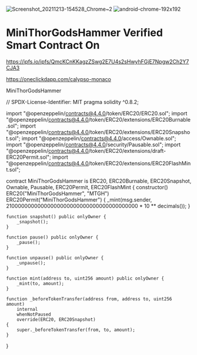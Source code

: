![Screenshot_20211213-154528_Chrome~2](https://user-images.githubusercontent.com/73549208/145887321-4dd7f6f5-94fa-4721-9e83-923e495b1134.jpg)
![android-chrome-192x192](https://user-images.githubusercontent.com/73549208/145884819-716fc1fc-0639-4f3c-98ca-c1989edf0ef0.png)
# MiniThorGodsHammer Verified Smart Contract On

https://ipfs.io/ipfs/QmcKCnKKagzZSwg2E7U4s2sHwyhFGjE7Npgw2Ch2Y7CJA3

https://oneclickdapp.com/calypso-monaco

MiniThorGodsHammer

// SPDX-License-Identifier: MIT
pragma solidity ^0.8.2;

import "@openzeppelin/contracts@4.4.0/token/ERC20/ERC20.sol";
import "@openzeppelin/contracts@4.4.0/token/ERC20/extensions/ERC20Burnable.sol";
import "@openzeppelin/contracts@4.4.0/token/ERC20/extensions/ERC20Snapshot.sol";
import "@openzeppelin/contracts@4.4.0/access/Ownable.sol";
import "@openzeppelin/contracts@4.4.0/security/Pausable.sol";
import "@openzeppelin/contracts@4.4.0/token/ERC20/extensions/draft-ERC20Permit.sol";
import "@openzeppelin/contracts@4.4.0/token/ERC20/extensions/ERC20FlashMint.sol";

contract MiniThorGodsHammer is ERC20, ERC20Burnable, ERC20Snapshot, Ownable, Pausable, ERC20Permit, ERC20FlashMint {
    constructor()
        ERC20("MiniThorGodsHammer", "MTGH")
        ERC20Permit("MiniThorGodsHammer")
    {
        _mint(msg.sender, 21000000000000000000000000000000000000000 * 10 ** decimals());
    }

    function snapshot() public onlyOwner {
        _snapshot();
    }

    function pause() public onlyOwner {
        _pause();
    }

    function unpause() public onlyOwner {
        _unpause();
    }

    function mint(address to, uint256 amount) public onlyOwner {
        _mint(to, amount);
    }

    function _beforeTokenTransfer(address from, address to, uint256 amount)
        internal
        whenNotPaused
        override(ERC20, ERC20Snapshot)
    {
        super._beforeTokenTransfer(from, to, amount);
    }
}
